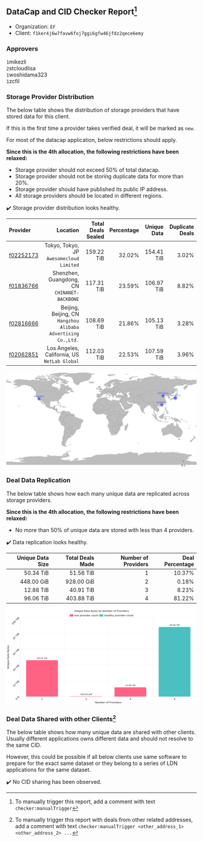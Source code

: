 ## DataCap and CID Checker Report[^1]
 - Organization: `EF`
 - Client: `f1ker4j6w7favw6foj7ggi6gfw46jfdz2qece6emy`
### Approvers
`1`mikezli<br/>`2`stcloudlisa<br/>`1`woshidama323<br/>`1`zcfil


### Storage Provider Distribution
The below table shows the distribution of storage providers that have stored data for this client.

If this is the first time a provider takes verified deal, it will be marked as `new`.

For most of the datacap application, below restrictions should apply.

**Since this is the 4th allocation, the following restrictions have been relaxed:**
 - Storage provider should not exceed 50% of total datacap.
 - Storage provider should not be storing duplicate data for more than 20%.
 - Storage provider should have published its public IP address.
 - All storage providers should be located in different regions.

✔️ Storage provider distribution looks healthy.

| Provider                                              |                                                         Location | Total Deals Sealed | Percentage | Unique Data | Duplicate Deals |
| :---------------------------------------------------- | ---------------------------------------------------------------: | -----------------: | ---------: | ----------: | --------------: |
| [f02252173](https://filfox.info/en/address/f02252173) |                      Tokyo, Tokyo, JP<br/>`Awesomecloud Limited` |         159.22 TiB |     32.02% |  154.41 TiB |           3.02% |
| [f01836766](https://filfox.info/en/address/f01836766) |                  Shenzhen, Guangdong, CN<br/>`CHINANET-BACKBONE` |         117.31 TiB |     23.59% |  106.97 TiB |           8.82% |
| [f02816666](https://filfox.info/en/address/f02816666) | Beijing, Beijing, CN<br/>`Hangzhou Alibaba Advertising Co.,Ltd.` |         108.69 TiB |     21.86% |  105.13 TiB |           3.28% |
| [f02062851](https://filfox.info/en/address/f02062851) |                  Los Angeles, California, US<br/>`NetLab Global` |         112.03 TiB |     22.53% |  107.59 TiB |           3.96% |

<img src="https://raw.githubusercontent.com/data-preservation-programs/filplus-checker-assets/main/filecoin-project/filecoin-plus-large-datasets/issues/2290/1709196398186.png"/>

### Deal Data Replication
The below table shows how each many unique data are replicated across storage providers.


**Since this is the 4th allocation, the following restrictions have been relaxed:**
- No more than 50% of unique data are stored with less than 4 providers.

✔️ Data replication looks healthy.

| Unique Data Size | Total Deals Made | Number of Providers | Deal Percentage |
| ---------------: | ---------------: | ------------------: | --------------: |
|        50.34 TiB |        51.56 TiB |                   1 |          10.37% |
|       448.00 GiB |       928.00 GiB |                   2 |           0.18% |
|        12.88 TiB |        40.91 TiB |                   3 |           8.23% |
|        96.06 TiB |       403.88 TiB |                   4 |          81.22% |

<img src="https://raw.githubusercontent.com/data-preservation-programs/filplus-checker-assets/main/filecoin-project/filecoin-plus-large-datasets/issues/2290/1709196399049.png"/>

### Deal Data Shared with other Clients[^3]
The below table shows how many unique data are shared with other clients.
Usually different applications owns different data and should not resolve to the same CID.

However, this could be possible if all below clients use same software to prepare for the exact same dataset or they belong to a series of LDN applications for the same dataset.

✔️ No CID sharing has been observed.

[^1]: To manually trigger this report, add a comment with text `checker:manualTrigger`

[^2]: Deals from those addresses are combined into this report as they are specified with `checker:manualTrigger`

[^3]: To manually trigger this report with deals from other related addresses, add a comment with text `checker:manualTrigger <other_address_1> <other_address_2> ...`
